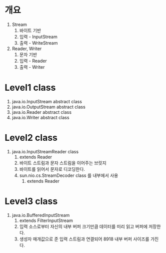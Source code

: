 # 개요
1. Stream
    1. 바이트 기반 
    1. 입력 - InputStream
    1. 출력 - WriteStream
1. Reader, Writer
    1. 문자 기반 
    1. 입력 - Reader
    1. 출력 - Writer

# Level1 class
1. java.io.InputStream abstract class
1. java.io.OutputStream abstract class
1. java.io.Reader abstract class
1. java.io.Writer abstract class

# Level2 class
1. java.io.InputStreamReader class
    1. extends Reader
    1. 바이트 스트림과 문자 스트림을 이어주는 브릿지 
    1. 바이트를 읽어서 문자로 디코딩한다. 
    1. sun.nio.cs.StreamDecoder class 를 내부에서 사용
        1. extends Reader

# Level3 class
1. java.io.BufferedInputStream
    1. extends FilterInputStream
    1. 입력 소스로부터 자신의 내부 버퍼 크기만큼 데이터를 미리 읽고 버퍼에 저장한다.
    1. 생성자 매개값으로 준 입력 스트림과 연결되어 8918 내부 버퍼 사이즈를 가진다.
